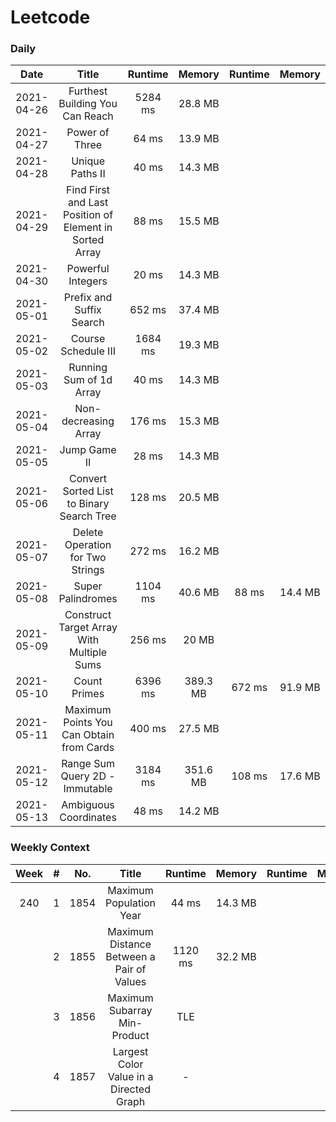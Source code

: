 # Leetcode

### Daily ###
|Date      |Title                                                  |Runtime|Memory  |Runtime|Memory  |
|:--------:|:-----------------------------------------------------:|:-----:|:------:|:-----:|:------:|
|2021-04-26|Furthest Building You Can Reach                        |5284 ms|28.8  MB|       |        |
|2021-04-27|Power of Three                                         |64   ms|13.9  MB|       |        |
|2021-04-28|Unique Paths II                                        |40   ms|14.3  MB|       |        |
|2021-04-29|Find First and Last Position of Element in Sorted Array|88   ms|15.5  MB|       |        |
|2021-04-30|Powerful Integers                                      |20   ms|14.3  MB|       |        |
|2021-05-01|Prefix and Suffix Search                               |652  ms|37.4  MB|       |        |
|2021-05-02|Course Schedule III                                    |1684 ms|19.3  MB|       |        |
|2021-05-03|Running Sum of 1d Array                                |40   ms|14.3  MB|       |        |
|2021-05-04|Non-decreasing Array                                   |176  ms|15.3  MB|       |        |
|2021-05-05|Jump Game II                                           |28   ms|14.3  MB|       |        |
|2021-05-06|Convert Sorted List to Binary Search Tree              |128  ms|20.5  MB|       |        |
|2021-05-07|Delete Operation for Two Strings                       |272  ms|16.2  MB|       |        |
|2021-05-08|Super Palindromes                                      |1104 ms|40.6  MB|88   ms|14.4  MB|
|2021-05-09|Construct Target Array With Multiple Sums              |256  ms|20    MB|       |        |
|2021-05-10|Count Primes                                           |6396 ms|389.3 MB|672  ms|91.9  MB|
|2021-05-11|Maximum Points You Can Obtain from Cards               |400  ms|27.5  MB|       |        |
|2021-05-12|Range Sum Query 2D - Immutable                         |3184 ms|351.6 MB|108  ms|17.6  MB|
|2021-05-13|Ambiguous Coordinates                                  |48   ms|14.2  MB|       |        |


### Weekly Context ###
|Week |#    |No.  |Title                                              |Runtime|Memory  |Runtime|Memory  |
|:---:|:---:|:---:|:-------------------------------------------------:|:-----:|:------:|:-----:|:------:|
|240  |1    |1854 |Maximum Population Year                            |44   ms|14.3  MB|       |        |
|     |2    |1855 |Maximum Distance Between a Pair of Values          |1120 ms|32.2  MB|       |        |
|     |3    |1856 |Maximum Subarray Min-Product                       |TLE    |        |       |        |
|     |4    |1857 |Largest Color Value in a Directed Graph            |-      |        |       |        |
